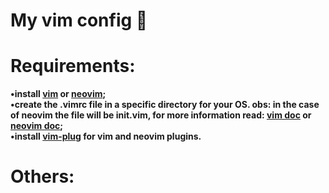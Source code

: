 # My vim config 🍇
# Requirements:
**•install [vim](https://www.vim.org/download.php) or [neovim](https://github.com/neovim/neovim/wiki/Installing-Neovim);**  
**•create the .vimrc file in a specific directory for your OS. obs: in the case of neovim the file will be init.vim, for more information read: [vim doc](https://www.vim.org/docs.php) or [neovim doc](https://neovim.io/doc/);**  
**•install [vim-plug](https://github.com/junegunn/vim-plug) for vim and neovim plugins.**
# Others:
